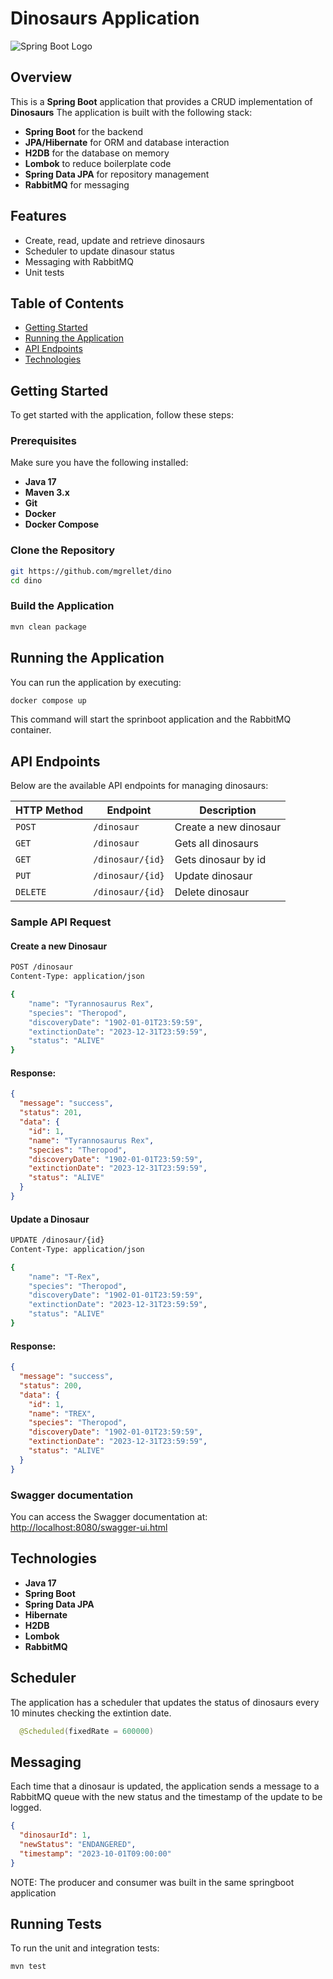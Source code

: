 
# Dinosaurs Application

![Spring Boot Logo](https://img.shields.io/badge/SpringBoot-Dinosaurs-6DB33F?style=for-the-badge&logo=springboot)

## Overview
This is a **Spring Boot** application that provides a CRUD implementation of **Dinosaurs**
The application is built with the following stack:

- **Spring Boot** for the backend
- **JPA/Hibernate** for ORM and database interaction
- **H2DB** for the database on memory
- **Lombok** to reduce boilerplate code
- **Spring Data JPA** for repository management
- **RabbitMQ** for messaging

## Features
- Create, read, update and retrieve dinosaurs
- Scheduler to update dinasour status
- Messaging with RabbitMQ
- Unit tests

## Table of Contents
- [Getting Started](#getting-started)
- [Running the Application](#running-the-application)
- [API Endpoints](#api-endpoints)
- [Technologies](#technologies)

## Getting Started

To get started with the application, follow these steps:

### Prerequisites
Make sure you have the following installed:
- **Java 17**
- **Maven 3.x**
- **Git**
- **Docker**
- **Docker Compose**

### Clone the Repository

```bash
git https://github.com/mgrellet/dino
cd dino
```

### Build the Application

```bash
mvn clean package
```

## Running the Application

You can run the application by executing:

```bash
docker compose up
```
This command will start the sprinboot application and the RabbitMQ container.

## API Endpoints

Below are the available API endpoints for managing dinosaurs:

| HTTP Method | Endpoint            | Description           |
|-------------|---------------------|-----------------------|
| `POST`      | `/dinosaur`         | Create a new dinosaur |
| `GET`       | `/dinosaur`         | Gets all dinosaurs    |
| `GET`       | `/dinosaur/{id}`    | Gets dinosaur by id   |
| `PUT`       | `/dinosaur/{id}`    | Update dinosaur       |
| `DELETE`    | `/dinosaur/{id}`    | Delete dinosaur       |

### Sample API Request

#### Create a new Dinosaur
```bash
POST /dinosaur
Content-Type: application/json

{
    "name": "Tyrannosaurus Rex",
    "species": "Theropod",
    "discoveryDate": "1902-01-01T23:59:59",
    "extinctionDate": "2023-12-31T23:59:59",
    "status": "ALIVE"
}
```

#### Response:
```json
{
  "message": "success",
  "status": 201,
  "data": {
    "id": 1,
    "name": "Tyrannosaurus Rex",
    "species": "Theropod",
    "discoveryDate": "1902-01-01T23:59:59",
    "extinctionDate": "2023-12-31T23:59:59",
    "status": "ALIVE"
  }
}
```

#### Update a Dinosaur
```bash
UPDATE /dinosaur/{id}
Content-Type: application/json

{
    "name": "T-Rex",
    "species": "Theropod",
    "discoveryDate": "1902-01-01T23:59:59",
    "extinctionDate": "2023-12-31T23:59:59",
    "status": "ALIVE"
}
```

#### Response:
```json
{
  "message": "success",
  "status": 200,
  "data": {
    "id": 1,
    "name": "TREX",
    "species": "Theropod",
    "discoveryDate": "1902-01-01T23:59:59",
    "extinctionDate": "2023-12-31T23:59:59",
    "status": "ALIVE"
  }
}
```

### Swagger documentation

You can access the Swagger documentation at: [http://localhost:8080/swagger-ui.html](http://localhost:8080/swagger-ui.html)

## Technologies
- **Java 17**
- **Spring Boot**
- **Spring Data JPA**
- **Hibernate**
- **H2DB**
- **Lombok**
- **RabbitMQ**

## Scheduler

The application has a scheduler that updates the status of dinosaurs every 10 minutes
checking the extintion date.

```java
  @Scheduled(fixedRate = 600000)
```

## Messaging
Each time that a dinosaur is updated, the application sends a message to a RabbitMQ queue
with the new status and the timestamp of the update to be logged.

```json
{
  "dinosaurId": 1,
  "newStatus": "ENDANGERED",
  "timestamp": "2023-10-01T09:00:00"
}
```

NOTE: The producer and consumer was built in the same springboot application

## Running Tests

To run the unit and integration tests:

```bash
mvn test
```